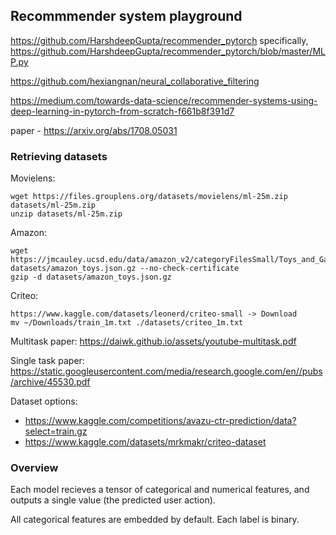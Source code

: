 ## Recommmender system playground

https://github.com/HarshdeepGupta/recommender_pytorch
specifically, https://github.com/HarshdeepGupta/recommender_pytorch/blob/master/MLP.py

https://github.com/hexiangnan/neural_collaborative_filtering

https://medium.com/towards-data-science/recommender-systems-using-deep-learning-in-pytorch-from-scratch-f661b8f391d7

paper - https://arxiv.org/abs/1708.05031

### Retrieving datasets

Movielens:
```
wget https://files.grouplens.org/datasets/movielens/ml-25m.zip datasets/ml-25m.zip
unzip datasets/ml-25m.zip
```

Amazon:
```
wget https://jmcauley.ucsd.edu/data/amazon_v2/categoryFilesSmall/Toys_and_Games_5.json.gz datasets/amazon_toys.json.gz --no-check-certificate
gzip -d datasets/amazon_toys.json.gz
```

Criteo:
```
https://www.kaggle.com/datasets/leonerd/criteo-small -> Download
mv ~/Downloads/train_1m.txt ./datasets/criteo_1m.txt
```


Multitask paper:
https://daiwk.github.io/assets/youtube-multitask.pdf

Single task paper:
https://static.googleusercontent.com/media/research.google.com/en//pubs/archive/45530.pdf

Dataset options:
- https://www.kaggle.com/competitions/avazu-ctr-prediction/data?select=train.gz
- https://www.kaggle.com/datasets/mrkmakr/criteo-dataset

### Overview

Each model recieves a tensor of categorical and numerical features, and outputs a single value (the predicted user action).

All categorical features are embedded by default. Each label is binary.